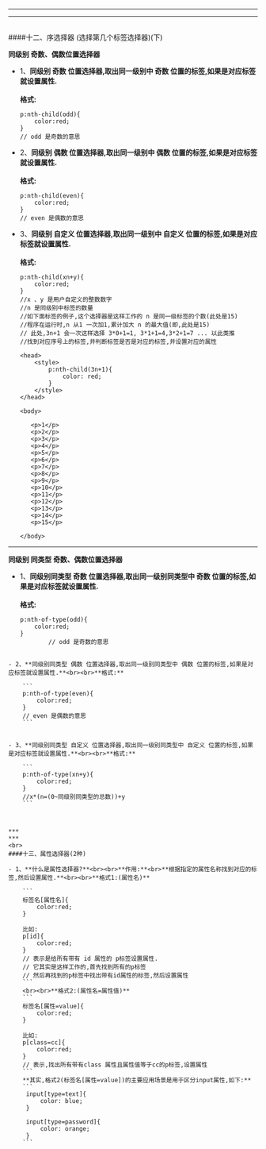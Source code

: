 


***
***
<br>
####十二、序选择器 (选择第几个标签选择器)(下)

**同级别 奇数、偶数位置选择器**

- 1、**同级别 奇数 位置选择器,取出同一级别中 奇数 位置的标签,如果是对应标签就设置属性.**<br><br>**格式:**

    ```
    p:nth-child(odd){
        color:red;
    }
    // odd 是奇数的意思
    ```
    
- 2、**同级别 偶数 位置选择器,取出同一级别中 偶数 位置的标签,如果是对应标签就设置属性.**<br><br>**格式:**

    ```
    p:nth-child(even){
        color:red;
    }
    // even 是偶数的意思
    ```
    
- 3、**同级别 自定义 位置选择器,取出同一级别中 自定义 位置的标签,如果是对应标签就设置属性.**<br><br>**格式:**

    ```
    p:nth-child(xn+y){
        color:red;
    }
    //x 、y 是用户自定义的整数数字
    //n 是同级别中标签的数量
    //如下面标签的例子,这个选择器是这样工作的 n 是同一级标签的个数(此处是15)
    //程序在运行时,n 从1 一次加1,累计加大 n 的最大值(即,此处是15)
    // 此处,3n+1 会一次这样选择 3*0+1=1, 3*1+1=4,3*2+1=7 ... 以此类推
    //找到对应序号上的标签,并判断标签是否是对应的标签,并设置对应的属性
    
    <head> 
        <style> 
            p:nth-child(3n+1){
                color: red;
            } 
        </style> 
    </head>

    <body>

       <p>1</p>
       <p>2</p>
       <p>3</p>
       <p>4</p>
       <p>5</p>
       <p>6</p>
       <p>7</p>
       <p>8</p>
       <p>9</p>
       <p>10</p>
       <p>11</p>
       <p>12</p>
       <p>13</p>
       <p>14</p>
       <p>15</p>

    </body>

    ```
    

    
***
**同级别 同类型 奇数、偶数位置选择器**

- 1、**同级别同类型 奇数 位置选择器,取出同一级别同类型中 奇数 位置的标签,如果是对应标签就设置属性.**<br><br>**格式:**

    ```
    p:nth-of-type(odd){
        color:red;
    }
            // odd 是奇数的意思
```

- 2、**同级别同类型 偶数 位置选择器,取出同一级别同类型中 偶数 位置的标签,如果是对应标签就设置属性.**<br><br>**格式:**

    ```
    p:nth-of-type(even){
        color:red;
    }
    // even 是偶数的意思
    ```


- 3、**同级别同类型 自定义 位置选择器,取出同一级别同类型中 自定义 位置的标签,如果是对应标签就设置属性.**<br><br>**格式:**

    ```
    p:nth-of-type(xn+y){
        color:red;
    }
    //x*(n=(0~同级别同类型的总数))+y
    ```



***
***
<br>
####十三、属性选择器(2种)

- 1、**什么是属性选择器?**<br><br>**作用:**<br>**根据指定的属性名称找到对应的标签,然后设置属性.**<br><br>**格式1:(属性名)**

    ```
    标签名[属性名]{
        color:red;
    }
    
    比如:
    p[id]{
        color:red;
    }
    // 表示是给所有带有 id 属性的 p标签设置属性.
    // 它其实是这样工作的,首先找到所有的p标签
    // 然后再找到的p标签中找出带有id属性的标签,然后设置属性
    ```
    <br><br>**格式2:(属性名=属性值)**
    ```
    标签名[属性=value]{
        color:red;
    }
    
    比如:
    p[class=cc]{
        color:red;
    }
    // 表示,找出所有带有class 属性且属性值等于cc的p标签,设置属性
    ```
    **其实,格式2(标签名[属性=value])的主要应用场景是用于区分input属性,如下:**
    ```
     input[type=text]{
         color: blue;
     }

     input[type=password]{
         color: orange;
     }
    ```
    


